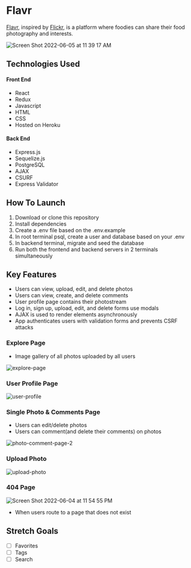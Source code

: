 # Flavr
[Flavr](https://flavr.herokuapp.com/), inspired by <a href="https://flickr.com/" target="_blank">Flickr</a>, is a platform where foodies can share their food photography and interests. 

![Screen Shot 2022-06-05 at 11 39 17 AM](https://user-images.githubusercontent.com/90019010/172060993-934afa64-88da-4a77-bb90-24599df673f4.png)

## Technologies Used
#### Front End
- React
- Redux
- Javascript
- HTML
- CSS
- Hosted on Heroku

#### Back End
- Express.js
- Sequelize.js
- PostgreSQL
- AJAX
- CSURF
- Express Validator

## How To Launch
1. Download or clone this repository
2. Install dependencies
3. Create a .env file based on the .env.example
4. In root terminal psql, create a user and database based on your .env
5. In backend terminal, migrate and seed the database
6. Run both the frontend and backend servers in 2 terminals simultaneously

## Key Features
- Users can view, upload, edit, and delete photos
- Users can view, create, and delete comments
- User profile page contains their photostream
- Log in, sign up, upload, edit, and delete forms use modals
- AJAX is used to render elements asynchronously
- App authenticates users with validation forms and prevents CSRF attacks

### Explore Page
- Image gallery of all photos uploaded by all users

![explore-page](https://user-images.githubusercontent.com/90019010/172035278-8e4fa5c1-1c91-410f-b4e6-dea48138c94b.png)
### User Profile Page
![user-profile](https://user-images.githubusercontent.com/90019010/172035285-f4b148b7-cae1-4615-9bc3-287231fadaa7.png)
### Single Photo & Comments Page
- Users can edit/delete photos
- Users can comment(and delete their comments) on photos

![photo-comment-page-2](https://user-images.githubusercontent.com/90019010/172035436-3c2c1a01-7dd4-42bf-8d85-d044adf6d48e.png)
### Upload Photo
![upload-photo](https://user-images.githubusercontent.com/90019010/172035291-eda516d7-5792-442f-a7cc-658d1a5e5f53.png)
### 404 Page
![Screen Shot 2022-06-04 at 11 54 55 PM](https://user-images.githubusercontent.com/90019010/172035644-068abc13-27a0-454d-a30a-f486a02f0e97.png)
- When users route to a page that does not exist

## Stretch Goals
- [ ] Favorites
- [ ] Tags
- [ ] Search
